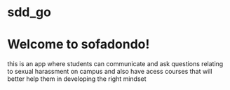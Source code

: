 # sdd_go

# Welcome to sofadondo!

this is an app where students can communicate and ask questions relating to sexual harassment on campus and also have acess courses that will better help them in developing the right mindset

